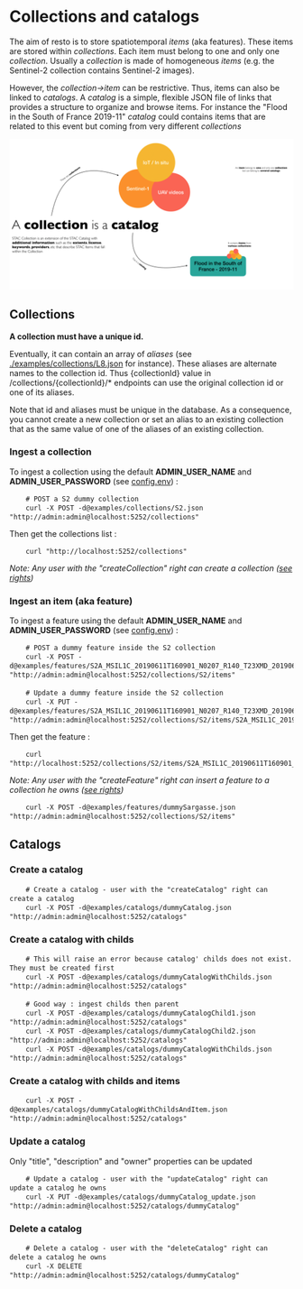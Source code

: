 # Collections and catalogs
The aim of resto is to store spatiotemporal *items* (aka features). These items are stored within *collections*.
Each item must belong to one and only one *collection*. Usually a *collection* is made of homogeneous *items* (e.g. the Sentinel-2 collection contains Sentinel-2 images).

However, the *collection->item* can be restrictive. Thus, items can also be linked to *catalogs*. A *catalog* is a simple, flexible JSON file of links that provides a structure to organize and browse items. For instance the "Flood in the South of France 2019-11" *catalog* could contains items that are related to this event but coming from very different *collections*

![Collections and catalogs](./stac_catalog.png)

## Collections
**A collection must have a unique id.**

Eventually, it can contain an array of *aliases* (see [./examples/collections/L8.json](./examples/collections/L8.json#L3-L5) for instance). These aliases are alternate names to the collection id. Thus {collectionId} value in /collections/{collectionId}/* endpoints can use the original collection id or one of its aliases.

Note that id and aliases must be unique in the database. As a consequence, you cannot create a new collection or set an alias to an existing collection that as the same value of one of the aliases of an existing collection.

### Ingest a collection
To ingest a collection using the default **ADMIN_USER_NAME** and **ADMIN_USER_PASSWORD** (see [config.env](config.env)) :

        # POST a S2 dummy collection
        curl -X POST -d@examples/collections/S2.json "http://admin:admin@localhost:5252/collections"

Then get the collections list :

        curl "http://localhost:5252/collections"

*Note: Any user with the "createCollection" right can create a collection ([see rights](./USERS.md))*

### Ingest an item (aka feature)
To ingest a feature using the default **ADMIN_USER_NAME** and **ADMIN_USER_PASSWORD** (see [config.env](config.env)) :

        # POST a dummy feature inside the S2 collection
        curl -X POST -d@examples/features/S2A_MSIL1C_20190611T160901_N0207_R140_T23XMD_20190611T193040.json "http://admin:admin@localhost:5252/collections/S2/items"

        # Update a dummy feature inside the S2 collection
        curl -X PUT -d@examples/features/S2A_MSIL1C_20190611T160901_N0207_R140_T23XMD_20190611T193040_update.json "http://admin:admin@localhost:5252/collections/S2/items/S2A_MSIL1C_20190611T160901_N0207_R140_T23XMD_20190611T193040"

Then get the feature :

        curl "http://localhost:5252/collections/S2/items/S2A_MSIL1C_20190611T160901_N0207_R140_T23XMD_20190611T193040"

*Note: Any user with the "createFeature" right can insert a feature to a collection he owns ([see rights](./USERS.md))*

        curl -X POST -d@examples/features/dummySargasse.json "http://admin:admin@localhost:5252/collections/S2/items"

## Catalogs

### Create a catalog

        # Create a catalog - user with the "createCatalog" right can create a catalog 
        curl -X POST -d@examples/catalogs/dummyCatalog.json "http://admin:admin@localhost:5252/catalogs"

### Create a catalog with childs

        # This will raise an error because catalog' childs does not exist. They must be created first
        curl -X POST -d@examples/catalogs/dummyCatalogWithChilds.json "http://admin:admin@localhost:5252/catalogs"

        # Good way : ingest childs then parent
        curl -X POST -d@examples/catalogs/dummyCatalogChild1.json "http://admin:admin@localhost:5252/catalogs"
        curl -X POST -d@examples/catalogs/dummyCatalogChild2.json "http://admin:admin@localhost:5252/catalogs"
        curl -X POST -d@examples/catalogs/dummyCatalogWithChilds.json "http://admin:admin@localhost:5252/catalogs"

### Create a catalog with childs and items

        curl -X POST -d@examples/catalogs/dummyCatalogWithChildsAndItem.json "http://admin:admin@localhost:5252/catalogs"

### Update a catalog
Only "title", "description" and "owner" properties can be updated

        # Update a catalog - user with the "updateCatalog" right can update a catalog he owns
        curl -X PUT -d@examples/catalogs/dummyCatalog_update.json "http://admin:admin@localhost:5252/catalogs/dummyCatalog"

### Delete a catalog

        # Delete a catalog - user with the "deleteCatalog" right can delete a catalog he owns
        curl -X DELETE "http://admin:admin@localhost:5252/catalogs/dummyCatalog"